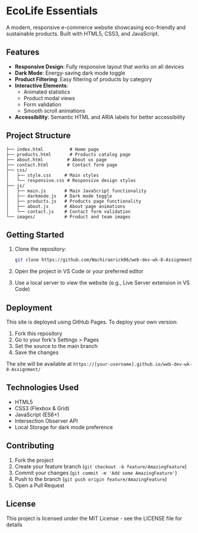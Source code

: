 # EcoLife Essentials

A modern, responsive e-commerce website showcasing eco-friendly and sustainable products. Built with HTML5, CSS3, and JavaScript.

## Features

- **Responsive Design**: Fully responsive layout that works on all devices
- **Dark Mode**: Energy-saving dark mode toggle
- **Product Filtering**: Easy filtering of products by category
- **Interactive Elements**: 
  - Animated statistics
  - Product modal views
  - Form validation
  - Smooth scroll animations
- **Accessibility**: Semantic HTML and ARIA labels for better accessibility

## Project Structure

```
├── index.html          # Home page
├── products.html       # Products catalog page
├── about.html         # About us page
├── contact.html       # Contact form page
├── css/
│   ├── style.css     # Main styles
│   └── responsive.css # Responsive design styles
├── js/
│   ├── main.js       # Main JavaScript functionality
│   ├── darkmode.js   # Dark mode toggle
│   ├── products.js   # Products page functionality
│   ├── about.js      # About page animations
│   └── contact.js    # Contact form validation
└── images/           # Product and team images
```

## Getting Started

1. Clone the repository:
   ```bash
   git clone https://github.com/Wachiraerick06/web-dev-wk-8-Assignment.git
   ```

2. Open the project in VS Code or your preferred editor

3. Use a local server to view the website (e.g., Live Server extension in VS Code)

## Deployment

This site is deployed using GitHub Pages. To deploy your own version:

1. Fork this repository
2. Go to your fork's Settings > Pages
3. Set the source to the main branch
4. Save the changes

The site will be available at `https://[your-username].github.io/web-dev-wk-8-Assignment/`

## Technologies Used

- HTML5
- CSS3 (Flexbox & Grid)
- JavaScript (ES6+)
- Intersection Observer API
- Local Storage for dark mode preference

## Contributing

1. Fork the project
2. Create your feature branch (`git checkout -b feature/AmazingFeature`)
3. Commit your changes (`git commit -m 'Add some AmazingFeature'`)
4. Push to the branch (`git push origin feature/AmazingFeature`)
5. Open a Pull Request

## License

This project is licensed under the MIT License - see the LICENSE file for details